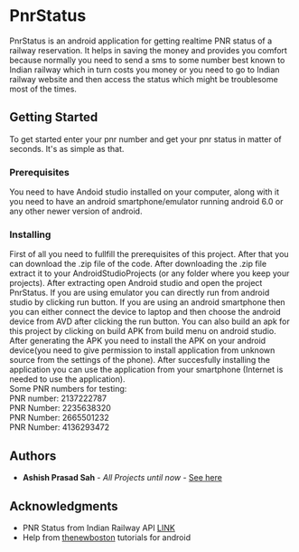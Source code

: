 # PnrStatus

PnrStatus is an android application for getting realtime PNR status of a railway reservation. It helps in saving the money and provides you comfort because normally you need to send a sms to some number best known to Indian railway which in turn costs you money or you need to go to Indian railway website and then access the status which might be troublesome most of the times.

## Getting Started

To get started enter your pnr number and get your pnr status in matter of seconds. It's as simple as that.

### Prerequisites

You need to have Andoid studio installed on your computer, along with it you need to have an android smartphone/emulator running android 6.0 or any other newer version of android.


### Installing
First of all you need to fullfill the prerequisites of this project. After that you can download the .zip file of the code. After downloading the .zip file extract it to your AndroidStudioProjects (or any folder where you keep your projects). After extracting open Android studio and open the project PnrStatus. If you are using emulator you can directly run from android studio by clicking run button. If you are using an android smartphone then you can either connect the device to laptop and then choose the android device from AVD after clicking the run button. You can also build an apk for this project by clicking on build APK from build menu on android studio. After generating the APK you need to install the APK on your android device(you need to give permission to install application from unknown source from the settings of the phone). After succesfully installing the application you can use the application from your smartphone (Internet is needed to use the application).<br />Some PNR numbers for testing:<br />PNR number: 2137222787<br />PNR Number: 2235638320<br />PNR Number: 2665501232 <br />PNR Number: 4136293472


## Authors

* **Ashish Prasad Sah** - *All Projects until now* - [See here](https://github.com/ashishpsah)


## Acknowledgments

* PNR Status from Indian Railway API [LINK](https://railwayapi.com/)
* Help from [thenewboston](https://www.youtube.com/watch?v=QAbQgLGKd3Y&list=PL6gx4Cwl9DGBsvRxJJOzG4r4k_zLKrnxl) tutorials for android


